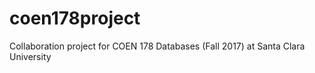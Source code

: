 # coen178project
Collaboration project for COEN 178 Databases (Fall 2017) at Santa Clara University
